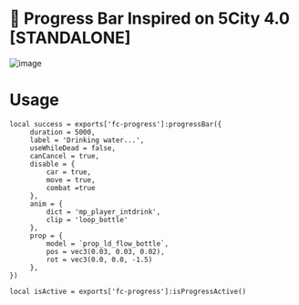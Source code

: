 # 📂 Progress Bar Inspired on 5City 4.0 [STANDALONE]
![image](https://github.com/user-attachments/assets/55435aa8-91fc-4ae6-b284-c782d347ee57)

# Usage
```
local success = exports['fc-progress']:progressBar({
     duration = 5000,
     label = 'Drinking water...',
     useWhileDead = false,
     canCancel = true,
     disable = {
         car = true,
         move = true,
         combat =true
     },
     anim = {
         dict = 'mp_player_intdrink',
         clip = 'loop_bottle'
     },
     prop = {
         model = `prop_ld_flow_bottle`,
         pos = vec3(0.03, 0.03, 0.02),
         rot = vec3(0.0, 0.0, -1.5)
     },
})

local isActive = exports['fc-progress']:isProgressActive()
```

